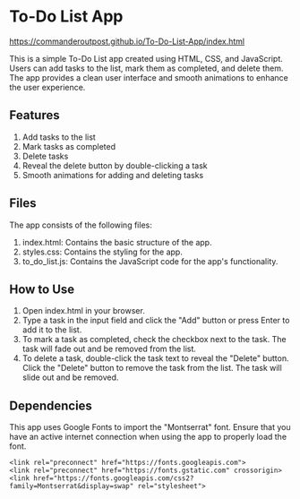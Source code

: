 # To-Do List App
 https://commanderoutpost.github.io/To-Do-List-App/index.html
 
This is a simple To-Do List app created using HTML, CSS, and JavaScript. Users can add tasks to the list, mark them as completed, and delete them. The app provides a clean user interface and smooth animations to enhance the user experience.

## Features
1. Add tasks to the list
2. Mark tasks as completed
3. Delete tasks
4. Reveal the delete button by double-clicking a task
5. Smooth animations for adding and deleting tasks

## Files
The app consists of the following files:

1. index.html: Contains the basic structure of the app.
2. styles.css: Contains the styling for the app.
3. to_do_list.js: Contains the JavaScript code for the app's functionality.

## How to Use
1. Open index.html in your browser.
2. Type a task in the input field and click the "Add" button or press Enter to add it to the list.
3. To mark a task as completed, check the checkbox next to the task. The task will fade out and be removed from the list.
4. To delete a task, double-click the task text to reveal the "Delete" button. Click the "Delete" button to remove the task from the list. The task will slide out and be removed.

## Dependencies
This app uses Google Fonts to import the "Montserrat" font. Ensure that you have an active internet connection when using the app to properly load the font.
```
<link rel="preconnect" href="https://fonts.googleapis.com">
<link rel="preconnect" href="https://fonts.gstatic.com" crossorigin>
<link href="https://fonts.googleapis.com/css2?family=Montserrat&display=swap" rel="stylesheet">
```
